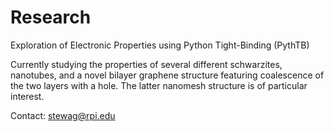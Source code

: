 # Research
Exploration of Electronic Properties using Python Tight-Binding (PythTB)

Currently studying the properties of several different schwarzites, nanotubes, and a novel bilayer graphene structure featuring coalescence of the two layers with a hole. The latter nanomesh structure is of particular interest.

Contact: stewag@rpi.edu
